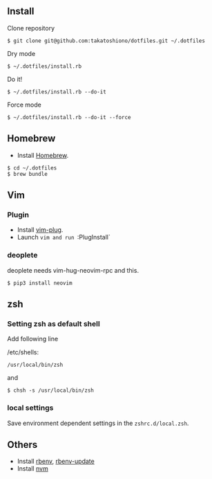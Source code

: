 ## Install

Clone repository

```
$ git clone git@github.com:takatoshiono/dotfiles.git ~/.dotfiles
```

Dry mode

```
$ ~/.dotfiles/install.rb
```

Do it!

```
$ ~/.dotfiles/install.rb --do-it
```

Force mode

```
$ ~/.dotfiles/install.rb --do-it --force
```

## Homebrew

* Install [Homebrew](http://brew.sh/).

```
$ cd ~/.dotfiles
$ brew bundle
```

## Vim

### Plugin

- Install [vim-plug](https://github.com/junegunn/vim-plug).
- Launch `vim and run `:PlugInstall`

### deoplete

deoplete needs vim-hug-neovim-rpc and this.

```
$ pip3 install neovim
```

## zsh

### Setting zsh as default shell

Add following line

/etc/shells:
```
/usr/local/bin/zsh
```

and

```
$ chsh -s /usr/local/bin/zsh
```

### local settings

Save environment dependent settings in the `zshrc.d/local.zsh`.

## Others

* Install [rbenv](https://github.com/sstephenson/rbenv), [rbenv-update](https://github.com/rkh/rbenv-update)
* Install [nvm](https://github.com/creationix/nvm)
